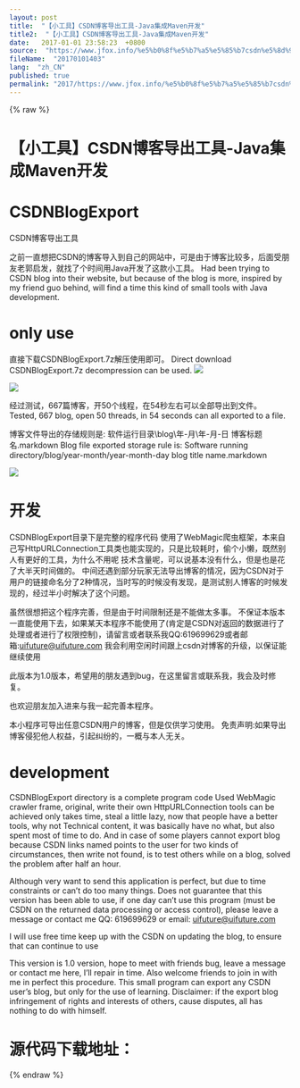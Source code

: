 ```yaml
---
layout: post
title:  "【小工具】CSDN博客导出工具-Java集成Maven开发"
title2:  "【小工具】CSDN博客导出工具-Java集成Maven开发"
date:   2017-01-01 23:58:23  +0800
source:  "https://www.jfox.info/%e5%b0%8f%e5%b7%a5%e5%85%b7csdn%e5%8d%9a%e5%ae%a2%e5%af%bc%e5%87%ba%e5%b7%a5%e5%85%b7java%e9%9b%86%e6%88%90maven%e5%bc%80%e5%8f%91.html"
fileName:  "20170101403"
lang:  "zh_CN"
published: true
permalink: "2017/https://www.jfox.info/%e5%b0%8f%e5%b7%a5%e5%85%b7csdn%e5%8d%9a%e5%ae%a2%e5%af%bc%e5%87%ba%e5%b7%a5%e5%85%b7java%e9%9b%86%e6%88%90maven%e5%bc%80%e5%8f%91.html"
---
```

{% raw %}
# 【小工具】CSDN博客导出工具-Java集成Maven开发 


# CSDNBlogExport

CSDN博客导出工具

之前一直想把CSDN的博客导入到自己的网站中，可是由于博客比较多，后面受朋友老郭启发，就找了个时间用Java开发了这款小工具。 
Had been trying to CSDN blog into their website, but because of the blog is more, inspired by my friend guo behind, will find a time this kind of small tools with Java development. 

# only use

直接下载CSDNBlogExport.7z解压使用即可。 
Direct download CSDNBlogExport.7z decompression can be used. 
![](/wp-content/uploads/2017/07/1501313723.png)

![](/wp-content/uploads/2017/07/15013137231.png)

经过测试，667篇博客，开50个线程，在54秒左右可以全部导出到文件。 
Tested, 667 blog, open 50 threads, in 54 seconds can all exported to a file.

博客文件导出的存储规则是: 
软件运行目录\blog\年-月\年-月-日 博客标题名.markdown 
Blog file exported storage rule is: 
Software running directory/blog/year-month/year-month-day blog title name.markdown 

![](/wp-content/uploads/2017/07/15013137232.png)

# 开发

CSDNBlogExport目录下是完整的程序代码 
使用了WebMagic爬虫框架，本来自己写HttpURLConnection工具类也能实现的，只是比较耗时，偷个小懒，既然别人有更好的工具，为什么不用呢 
技术含量呢，可以说基本没有什么，但是也是花了大半天时间做的。 
中间还遇到部分玩家无法导出博客的情况，因为CSDN对于用户的链接命名分了2种情况，当时写的时候没有发现，是测试别人博客的时候发现的，经过半小时解决了这个问题。 

虽然很想把这个程序完善，但是由于时间限制还是不能做太多事。 
不保证本版本一直能使用下去，如果某天本程序不能使用了(肯定是CSDN对返回的数据进行了处理或者进行了权限控制)，请留言或者联系我QQ:619699629或者邮箱:uifuture@uifuture.com 
我会利用空闲时间跟上csdn对博客的升级，以保证能继续使用 

此版本为1.0版本，希望用的朋友遇到bug，在这里留言或联系我，我会及时修复。

也欢迎朋友加入进来与我一起完善本程序。

本小程序可导出任意CSDN用户的博客，但是仅供学习使用。 
免责声明:如果导出博客侵犯他人权益，引起纠纷的，一概与本人无关。

# development

CSDNBlogExport directory is a complete program code 
Used WebMagic crawler frame, original, write their own HttpURLConnection tools can be achieved only takes time, steal a little lazy, now that people have a better tools, why not 
Technical content, it was basically have no what, but also spent most of time to do. 
And in case of some players cannot export blog because CSDN links named points to the user for two kinds of circumstances, then write not found, is to test others while on a blog, solved the problem after half an hour.

Although very want to send this application is perfect, but due to time constraints or can’t do too many things. 
Does not guarantee that this version has been able to use, if one day can’t use this program (must be CSDN on the returned data processing or access control), please leave a message or contact me QQ: 619699629 or email: uifuture@uifuture.com 

I will use free time keep up with the CSDN on updating the blog, to ensure that can continue to use 

This version is 1.0 version, hope to meet with friends bug, leave a message or contact me here, I’ll repair in time. 
Also welcome friends to join in with me in perfect this procedure. 
This small program can export any CSDN user’s blog, but only for the use of learning. 
Disclaimer: if the export blog infringement of rights and interests of others, cause disputes, all has nothing to do with himself. 

# 源代码下载地址：
{% endraw %}
